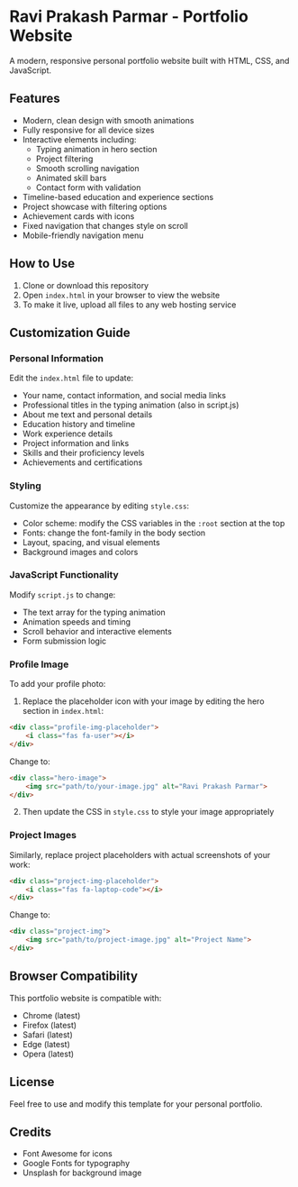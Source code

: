 # Ravi Prakash Parmar - Portfolio Website

A modern, responsive personal portfolio website built with HTML, CSS, and JavaScript.

## Features

- Modern, clean design with smooth animations
- Fully responsive for all device sizes
- Interactive elements including:
  - Typing animation in hero section
  - Project filtering
  - Smooth scrolling navigation
  - Animated skill bars
  - Contact form with validation
- Timeline-based education and experience sections
- Project showcase with filtering options
- Achievement cards with icons
- Fixed navigation that changes style on scroll
- Mobile-friendly navigation menu

## How to Use

1. Clone or download this repository
2. Open `index.html` in your browser to view the website
3. To make it live, upload all files to any web hosting service

## Customization Guide

### Personal Information

Edit the `index.html` file to update:

- Your name, contact information, and social media links
- Professional titles in the typing animation (also in script.js)
- About me text and personal details
- Education history and timeline
- Work experience details
- Project information and links
- Skills and their proficiency levels
- Achievements and certifications

### Styling

Customize the appearance by editing `style.css`:

- Color scheme: modify the CSS variables in the `:root` section at the top
- Fonts: change the font-family in the body section
- Layout, spacing, and visual elements
- Background images and colors

### JavaScript Functionality

Modify `script.js` to change:

- The text array for the typing animation
- Animation speeds and timing
- Scroll behavior and interactive elements
- Form submission logic

### Profile Image

To add your profile photo:

1. Replace the placeholder icon with your image by editing the hero section in `index.html`:

```html
<div class="profile-img-placeholder">
    <i class="fas fa-user"></i>
</div>
```

Change to:

```html
<div class="hero-image">
    <img src="path/to/your-image.jpg" alt="Ravi Prakash Parmar">
</div>
```

2. Then update the CSS in `style.css` to style your image appropriately

### Project Images

Similarly, replace project placeholders with actual screenshots of your work:

```html
<div class="project-img-placeholder">
    <i class="fas fa-laptop-code"></i>
</div>
```

Change to:

```html
<div class="project-img">
    <img src="path/to/project-image.jpg" alt="Project Name">
</div>
```

## Browser Compatibility

This portfolio website is compatible with:
- Chrome (latest)
- Firefox (latest)
- Safari (latest)
- Edge (latest)
- Opera (latest)

## License

Feel free to use and modify this template for your personal portfolio.

## Credits

- Font Awesome for icons
- Google Fonts for typography
- Unsplash for background image 